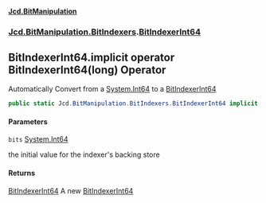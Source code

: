 #### [Jcd.BitManipulation](index.md 'index')
### [Jcd.BitManipulation.BitIndexers](Jcd.BitManipulation.BitIndexers.md 'Jcd.BitManipulation.BitIndexers').[BitIndexerInt64](Jcd.BitManipulation.BitIndexers.BitIndexerInt64.md 'Jcd.BitManipulation.BitIndexers.BitIndexerInt64')

## BitIndexerInt64.implicit operator BitIndexerInt64(long) Operator

Automatically Convert from a [System.Int64](https://docs.microsoft.com/en-us/dotnet/api/System.Int64 'System.Int64') to a [BitIndexerInt64](Jcd.BitManipulation.BitIndexers.BitIndexerInt64.md 'Jcd.BitManipulation.BitIndexers.BitIndexerInt64')

```csharp
public static Jcd.BitManipulation.BitIndexers.BitIndexerInt64 implicit operator BitIndexerInt64(long bits);
```
#### Parameters

<a name='Jcd.BitManipulation.BitIndexers.BitIndexerInt64.op_ImplicitJcd.BitManipulation.BitIndexers.BitIndexerInt64(long).bits'></a>

`bits` [System.Int64](https://docs.microsoft.com/en-us/dotnet/api/System.Int64 'System.Int64')

the initial value for the indexer's backing store

#### Returns
[BitIndexerInt64](Jcd.BitManipulation.BitIndexers.BitIndexerInt64.md 'Jcd.BitManipulation.BitIndexers.BitIndexerInt64')
A new [BitIndexerInt64](Jcd.BitManipulation.BitIndexers.BitIndexerInt64.md 'Jcd.BitManipulation.BitIndexers.BitIndexerInt64')